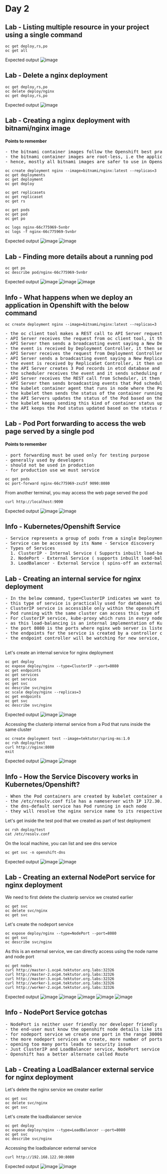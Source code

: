 # Day 2

## Lab - Listing multiple resource in your project using a single command
```
oc get deploy,rs,po
oc get all
```

Expected output
![image](https://github.com/tektutor/openshift-july-2024/assets/12674043/91588296-2765-4564-960f-d4005649238b)

## Lab - Delete a nginx deployment
```
oc get deploy,rs,po
oc delete deploy/nginx
oc get deploy,rs,po
```

Expected output
![image](https://github.com/tektutor/openshift-july-2024/assets/12674043/c07a443d-32db-4bbb-9779-5216baeb7a36)

## Lab - Creating a nginx deployment with bitnami/nginx image
#### Points to remember
<pre>
- the bitnami container images follow the Openshift best practices and conventions
- the bitnami container images are root-less, i.e the applications runs with non-root privilege as per openshift conventions
- hence, mostly all bitnami images are safer to use in Openshift
</pre>

```
oc create deployment nginx --image=bitnami/nginx:latest --replicas=3
oc get deployments
oc get deployment
oc get deploy

oc get replicasets
oc get replicaset
oc get rs

oc get pods
oc get pod
oc get po

oc logs nginx-66c775969-5vnbr
oc logs -f nginx-66c775969-5vnbr
```

Expected output
![image](https://github.com/tektutor/openshift-july-2024/assets/12674043/7952292f-1cd0-4f43-86cc-6152e5d8f768)
![image](https://github.com/tektutor/openshift-july-2024/assets/12674043/9eadd409-988e-4a3b-97c9-f8fc1e0bf94c)


## Lab - Finding more details about a running pod
```
oc get po
oc describe pod/nginx-66c775969-5vnbr
```

Expected output
![image](https://github.com/tektutor/openshift-july-2024/assets/12674043/4a3c9c8d-4512-43d1-bcca-56506fc5a3b0)
![image](https://github.com/tektutor/openshift-july-2024/assets/12674043/28bd80d1-67c1-472c-91c7-4294437e3b07)
![image](https://github.com/tektutor/openshift-july-2024/assets/12674043/6de9b1ea-6f64-45bc-acc1-57b9cac42073)

## Info - What happens when we deploy an application in Openshift with the below command
```
oc create deployment nginx --image=bitnami/nginx:latest --replicas=3
```

<pre>
- the oc client tool makes a REST call to API Server requesting it to create nginx deployment with image bitnami/nginx:latest with 3 Pods in it
- API Server receives the request from oc client tool, it then create a new Deployment record in etcd database
- API Server then sends a broadcasting event saying a New Deployment is created
- the event is received by Deployment Controller, it then sends a REST API call to API Server, requesting it to create a ReplicaSet for ngin deployment
- API Server receives the request from Deployment Controller and it creates a ReplicaSet record in etcd database
- API Server sends a broadcasting event saying a New ReplicaSet is created
- the event is received by ReplicaSet Controller, it then understands 3 Pods are mentioned in the Desired count, hence it makes REST call to API server to create 3 Pods
- the API Server creates 3 Pod records in etcd database and it sends broadcasting events say new Pod created.  One such event will be broadcasted for every New Pod created.
- the scheduler receives the event and it sends scheduling recommendation for each Pod to the API Servers
- API Server receives the REST call from Scheduler, it then retrieves the existing Pod records from etcd and it updates the Pod records with the node details as recommended by Scheduler
- API Server then sends broadcasting events that Pod scheduler to so an do nodes
- the kubelet container agent that runs in node where the Pod is scheduled receives the event, it then downloads the container images, creates the container and starts the container
- the kubelet then sends the status of the container running on that nodes to API Server via REST calls
- the API Servers updates the status of the Pod based on the status it received from kubelet
- the kubelet keeps sending this kind of container status updates to API Server like a heart beat fashion
- the API keeps the Pod status updated based on the status reported by kubelet
</pre>

## Lab - Pod Port forwarding to access the web page served by a single pod
#### Points to remember
<pre>
- port forwarding must be used only for testing purpose
- generally used by developers
- should not be used in production
- for production use we must service
</pre>

```
oc get pods
oc port-forward nginx-66c775969-zxz5f 9090:8080
```

From another terminal, you may access the web page served the pod
```
curl http://localhost:9090
```

Expected output
![image](https://github.com/tektutor/openshift-july-2024/assets/12674043/adba529e-0089-45bc-919e-911586c0a22a)
![image](https://github.com/tektutor/openshift-july-2024/assets/12674043/1899a1bb-7e45-4c52-99ea-3db84002e337)

## Info - Kubernetes/Openshift Service
<pre>
- Service represents a group of pods from a single Deployment
- Service can be accessed by its Name - Service discovery
- Types of Services
  1. ClusterIP - Internal Service ( Supports inbuilt load-balancing )
  2. NodePort - External Service ( supports inbuilt load-balancing )
  3. LoadBalancer - External Service ( spins-off an external Load Balancer in AWS/Azure/GCP )
</pre>


## Lab - Creating an internal service for nginx deployment
<pre>
- In the below command, type=ClusterIP indicates we want to create an internal clusterIP service
- this type of service is practically used for databases which are accessed only within the cluster by frontend pods
- ClusterIP service is accessible only within the openshift cluster
- Pod running with the same cluster can access this type of service
- For clusterIP service, kube-proxy which runs in every nodes supports the load-balancing
- as this load-balancing is an internal implementation of Kubernetes/Openshift there will not be any extra charge even if our Openshift runs in public cloud like AWS/Azure/GCP for the service we created
- the port 8080 is the ports where nginx web server is listening internally with the Pod container
- the endpoints for the service is created by a controller called Endpoint controller
- the endpoint controller will be watching for new service, deployment scale up/down, dedeployment deletion, pod replaced with another pod
  
</pre>

Let's create an internal service for nginx deployment
```
oc get deploy
oc expose deploy/nginx --type=ClusterIP --port=8080
oc get endpoints
oc get services
oc get service
oc get svc
oc describe svc/nginx
oc scale deploy/nginx --replicas=3
oc get endpoints
oc get svc
oc describe svc/nginx
```

Expected output
![image](https://github.com/tektutor/openshift-july-2024/assets/12674043/b507480c-8f44-4e0a-b17e-9306a2b1ec8a)
![image](https://github.com/tektutor/openshift-july-2024/assets/12674043/d1c7e0a3-2f81-4051-8004-6ce0760a97ce)

Accessing the clusterip internal service from a Pod that runs inside the same cluster
```
oc create deployment test --image=tektutor/spring-ms:1.0
oc rsh deploy/test
curl http://nginx:8080
exit
```

Expected output
![image](https://github.com/tektutor/openshift-july-2024/assets/12674043/413bcdce-80b0-435f-958f-43876cd91b50)
![image](https://github.com/tektutor/openshift-july-2024/assets/12674043/78b00c5e-c86a-4b79-9616-df56b2b04e6e)

## Info - How the Service Discovery works in Kubernetes/Openshift?
<pre>
- When the Pod containers are created by kubelet container agent, it also configures the /etc/resolv.conf file in every Pod container
- the /etc/resolv.conf file has a nameserver with IP 172.30.0.10
- the dns-default service has Pod running in each node
- they will resolve the nginx service name to its respective service IP
</pre>

Let's get inside the test pod that we created as part of test deployment
```
oc rsh deploy/test
cat /etc/resolv.conf
```

On the local machine, you can list and see dns service
```
oc get svc -n openshift-dns
```

Expected output
![image](https://github.com/tektutor/openshift-july-2024/assets/12674043/d1b37f90-9841-4baa-8e0e-3a4e37b79f2e)
![image](https://github.com/tektutor/openshift-july-2024/assets/12674043/4c465ae6-d3fa-45c6-8b73-9f514afc8dac)

## Lab - Creating an external NodePort service for nginx deployment

We need to first delete the clusterip service we created earlier
```
oc get svc
oc delete svc/nginx
oc get svc
```

Let's create the nodeport service
```
oc expose deploy/nginx --type=NodePort --port=8080
oc get svc
oc describe svc/nginx
```

As this is an external service, we can directly access using the node name and node port
```
oc get nodes
curl http://master-1.ocp4.tektutor.org.labs:32326
curl http://master-2.ocp4.tektutor.org.labs:32326
curl http://master-3.ocp4.tektutor.org.labs:32326
curl http://worker-1.ocp4.tektutor.org.labs:32326
curl http://worker-2.ocp4.tektutor.org.labs:32326
```

Expected output
![image](https://github.com/tektutor/openshift-july-2024/assets/12674043/13fcf686-26ad-4062-8afc-a2cb0f88b58e)
![image](https://github.com/tektutor/openshift-july-2024/assets/12674043/370c111f-e404-4f82-874d-5a1d42c2d3ed)
![image](https://github.com/tektutor/openshift-july-2024/assets/12674043/b89580ad-4448-433b-bd90-1907fa51e239)
![image](https://github.com/tektutor/openshift-july-2024/assets/12674043/1d0bf7e0-ab35-4b5e-a02a-efebaa20f17c)
![image](https://github.com/tektutor/openshift-july-2024/assets/12674043/5360c970-9029-4aba-b5e2-0289a01b7932)

## Info - NodePort Service gotchas
<pre>
- NodePort is neither user friendly nor developer friendly
- the end-user must know the openshift node details like its hostname, node IP, how many nodes are there in the cluster
- for nodeport service we create one port in the range 30000-32767 will be opened on every node in the cluster
- the more nodeport services we create, more number of ports has to be opened up in the firewall
- opening too many ports leads to security issue
- Just ClusterIP and LoadBalancer service, NodePort service is a Kubernetes feature
- Openshift has a better alternate called Route
</pre>

## Lab - Creating a LoadBalancer external service for nginx deployment
Let's delete the nginx service we creater earlier
```
oc get svc
oc delete svc/nginx
oc get svc
```

Let's create the loadbalancer service
```
oc get deploy
oc expose deploy/nginx --type=LoadBalancer --port=8080
oc get svc
oc describe svc/nginx
```

Accessing the loadbalancer external service
```
curl http://192.168.122.90:8080
```

Expected output
![image](https://github.com/tektutor/openshift-july-2024/assets/12674043/3f5abe17-cc07-41af-b5af-8c1fafc270a3)
![image](https://github.com/tektutor/openshift-july-2024/assets/12674043/45b4c7ab-c98e-450e-ad95-53306c90905e)
